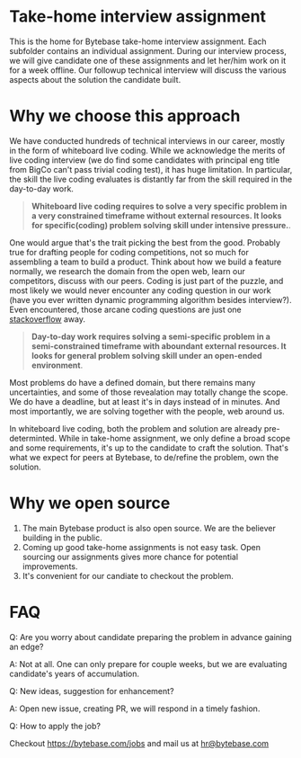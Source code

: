 # Take-home interview assignment

This is the home for Bytebase take-home interview assignment. Each subfolder contains an individual assignment. During our interview process, we will give candidate one of these assignments and let her/him work on it for a week offline. Our followup technical interview will discuss the various aspects about the solution the candidate built.

# Why we choose this approach

We have conducted hundreds of technical interviews in our career, mostly in the form of whiteboard live coding. While we acknowledge the merits of live coding interview (we do find some candidates with principal eng title from BigCo can't pass trivial coding test), it has huge limitation. In particular, the skill the live coding evaluates is distantly far from the skill required in the day-to-day work.

> **Whiteboard live coding requires to solve a very specific problem in a very constrained timeframe without external resources. It looks for specific(coding) problem solving skill under intensive pressure.**.

One would argue that's the trait picking the best from the good. Probably true for drafting people for coding competitions, not so much for assembling a team to build a product. Think about how we build a feature normally, we research the domain from the open web, learn our competitors, discuss with our peers. Coding is just part of the puzzle, and most likely we would never encounter any coding question in our work (have you ever written dynamic programming algorithm besides interview?). Even encountered, those arcane coding questions are just one [stackoverflow](stackoverflow.com) away.

> **Day-to-day work requires solving a semi-specific problem in a semi-constrained timeframe with aboundant external resources. It looks for general problem solving skill under an open-ended environment**.

Most problems do have a defined domain, but there remains many uncertainties, and some of those revealation may totally change the scope. We do have a deadline, but at least it's in days instead of in minutes. And most importantly, we are solving together with the people, web around us.

In whiteboard live coding, both the problem and solution are already pre-determinted. While in take-home assignment, we only define a broad scope and some requirements, it's up to the candidate to craft the solution. That's what we expect for peers at Bytebase, to de/refine the problem, own the solution.

# Why we open source

1. The main Bytebase product is also open source. We are the believer building in the public.
1. Coming up good take-home assignments is not easy task. Open sourcing our assignments gives more chance for potential improvements.
1. It's convenient for our candiate to checkout the problem.

# FAQ

Q: Are you worry about candidate preparing the problem in advance gaining an edge?

A: Not at all. One can only prepare for couple weeks, but we are evaluating candidate's years of accumulation.

Q: New ideas, suggestion for enhancement?

A: Open new issue, creating PR, we will respond in a timely fashion.

Q: How to apply the job?

Checkout https://bytebase.com/jobs and mail us at hr@bytebase.com
